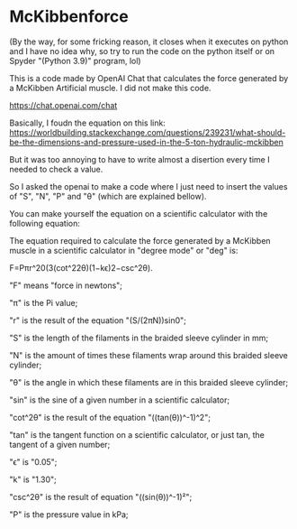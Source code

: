 # McKibbenforce

(By the way, for some fricking reason, it closes when it executes on python and I have no idea why, so try to run the code on the python itself or on Spyder "(Python 3.9)" program, lol)

This is a code made by OpenAI Chat that calculates the force generated by a McKibben Artificial muscle. I did not make this code.

https://chat.openai.com/chat

Basically, I foudn the equation on this link: https://worldbuilding.stackexchange.com/questions/239231/what-should-be-the-dimensions-and-pressure-used-in-the-5-ton-hydraulic-mckibben

But it was too annoying to have to write almost a disertion every time I needed to check a value.

So I asked the openai to make a code where I just need to insert the values of "S", "N", "P" and "θ" (which are explained bellow).

You can make yourself the equation on a scientific calculator with the following equation:

The equation required to calculate the force generated by a McKibben muscle in a scientific calculator in "degree mode" or "deg" is:

F=Pπr^20(3(cot^22θ)(1−kϵ)2−csc^2θ).

"F" means "force in newtons";

"π" is the Pi value;

"r" is the result of the equation "(S/(2πN))sin0";

"S" is the length of the filaments in the braided sleeve cylinder in mm;

"N" is the amount of times these filaments wrap around this braided sleeve cylinder;

"θ" is the angle in which these filaments are in this braided sleeve cylinder;

"sin" is the sine of a given number in a scientific calculator;

"cot^2θ" is the result of the equation "((tan(θ))^-1)^2";

"tan" is the tangent function on a scientific calculator, or just tan, the tangent of a given number;

"ϵ" is "0.05";

"k" is "1.30";

"csc^2θ" is the result of equation "((sin(θ))^-1)²";

"P" is the pressure value in kPa;

